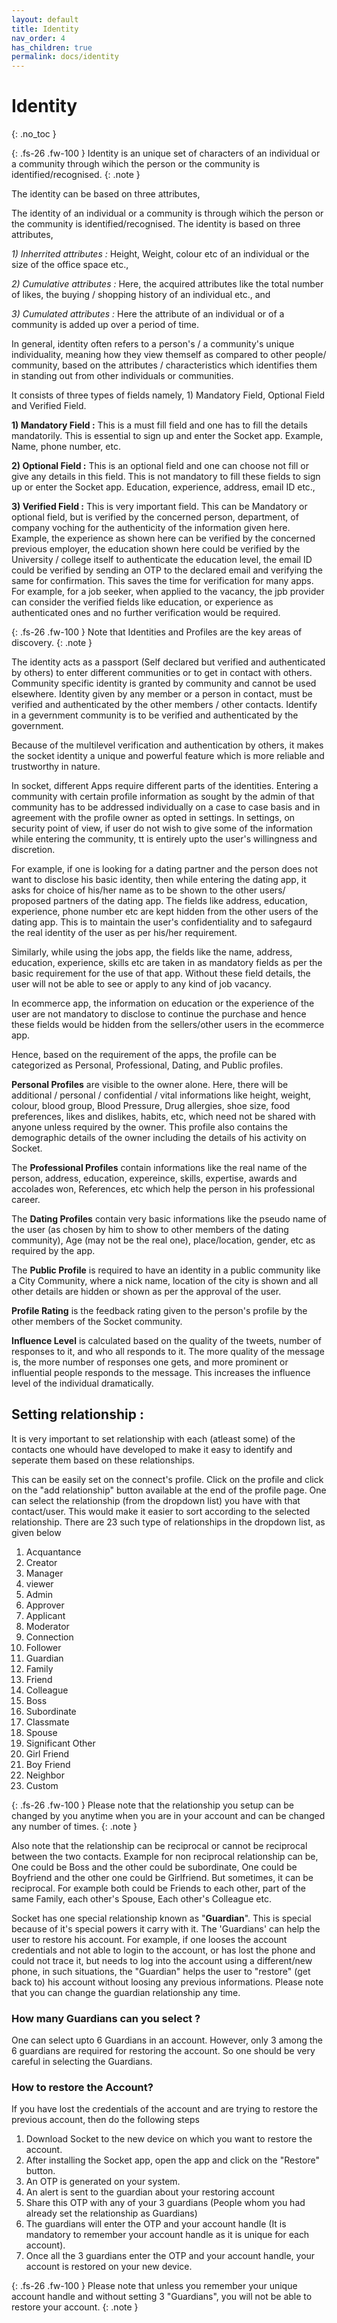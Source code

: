 ```yaml
---
layout: default
title: Identity
nav_order: 4
has_children: true
permalink: docs/identity
---
```


# Identity
{: .no_toc }



{: .fs-26 .fw-100 } 
Identity is an unique set of characters of an individual or a community through wihich the person or the community is identified/recognised.
{: .note }


The identity can be based on three attributes, 

The identity of an individual or a community is through wihich the person or the community is identified/recognised. The identity is based on three attributes, 

*1) Inherrited attributes :* Height, Weight, colour etc of an individual or the size of the office space etc.,

*2) Cumulative attributes :* Here, the acquired attributes like the total number of likes, the buying / shopping history of an individual etc., and 

*3) Cumulated attributes :*  Here the attribute of an individual or of a community is added up over a period of time. 

In general, identity often refers to a person's / a community's unique individuality, meaning how they view themself as compared to other people/ community, based on the attributes / characteristics which identifies them in standing out from other individuals or communities. 

It consists of three types of fields namely, 1) Mandatory Field, Optional Field and Verified Field. 

**1) Mandatory Field :** This is a must fill field and one has to fill the details mandatorily.  This is essential to sign up and enter the Socket app. Example, Name, phone number, etc.

**2) Optional Field :**  This is an optional field and one can choose not fill or give any details in this field. This is not mandatory to fill these fields to sign up or enter the Socket app. Education, experience, address, email ID etc.,

**3) Verified Field :**   This is very important field. This can be Mandatory or optional field, but is verified by the concerned person, department, of company voching for the authenticity of the information given here. Example, the experience as shown here can be verified by the concerned previous employer, the education shown here could be verified by the University / college itself to authenticate the education level, the email ID could be verified by sending an OTP to the declared email and verifying the same for confirmation. This saves the time for verification for many apps. For example, for a job seeker, when applied to the vacancy, the jpb provider can consider the verified fields like education, or experience as authenticated ones and no further verification would be required.

{: .fs-26 .fw-100 } 
Note that Identities and Profiles are the key areas of discovery. 
{: .note }

The identity acts as a passport (Self declared but verified and authenticated by others) to enter different communities or to get in contact with others. 
Community specific identity is granted by community and cannot be used elsewhere.
Identity given by any member or a person in contact, must be verified and authenticated by the other members / other contacts.
Identify in a gevernment community is to be verified and authenticated by the government.

Because of the multilevel verification and authentication by others, it makes the socket identity a unique and powerful feature which is more reliable and trustworthy in nature. 

In socket, different Apps require different parts of the identities. Entering a community with certain profile information as sought by the admin of that community has to be addressed individually on a case to case basis and in agreement with the profile owner as opted in settings.  In settings, on  security point of view, if user do not wish to give some of the information while entering the community, tt is entirely upto the user's willingness and discretion.

For example, if one is looking for a dating partner and the person does not want to disclose his basic identity, then while entering the dating app, it asks for choice of his/her name as to be shown to the other users/ proposed partners of the dating app. The fields like address, education, experience, phone number etc are kept hidden from the other users of the dating app. This is to maintain the user's confidentiality and to safegaurd the real identity of the user as per his/her requirement. 

Similarly, while using the jobs  app, the fields like the name, address, education, experience, skills etc are taken in as mandatory fields as per the basic requirement for the use of that app. Without these field details, the user will not be able to see or apply to any kind of job vacancy.

In ecommerce app, the information on education or the experience of the user are not mandatory to disclose to continue the purchase and hence these fields would be hidden from the sellers/other users in the ecommerce app. 

Hence, based on the requirement of the apps, the profile can be categorized as Personal, Professional, Dating, and Public profiles.

**Personal Profiles** are visible to the owner alone. Here, there will be additional / personal / confidential / vital informations like height, weight, colour, blood group, Blood Pressure, Drug allergies, shoe size, food preferences, likes and dislikes, habits, etc, which need not be shared with anyone unless required by the owner. This profile also contains the demographic details of the owner including the details of his activity on Socket. 

The **Professional Profiles** contain informations like the real name of the person, address, education, expereince, skills, expertise, awards and accolades won, References, etc which help the person in his professional career.

The **Dating Profiles** contain very basic informations like the pseudo name of the user (as chosen by him to show to other members of the dating community), Age (may not be the real one), place/location, gender, etc as required by the app.

The **Public Profile** is required to have an identity in a public community like a City Community, where a nick name, location of the city is shown and all other details are hidden or shown as per the approval of the user.  

**Profile Rating** is the feedback rating given to the person's profile by the other members of the Socket community. 

**Influence Level** is calculated based on the quality of the tweets, number of responses to it, and who all responds to it. The more quality of the message is, the more number of responses one gets, and more prominent or influential people responds to the message. This increases the influence level of the individual dramatically. 


## Setting relationship : 

It is very important to set relationship with each (atleast some) of the contacts one whould have developed to make it easy to identify and seperate them based on these relationships. 

This can be easily set on the connect's profile.  Click on the profile and click on the "add relationship" button available at the end of the profile page. One can select the relationship (from the dropdown list) you have with that contact/user. This would make it easier to sort according to the selected relationship. There are 23 such type of relationships in the dropdown list, as given below 

1. Acquantance
2. Creator
3. Manager
4. viewer
5. Admin
6. Approver
7. Applicant
8. Moderator
9. Connection
10. Follower
11. Guardian
12. Family
13. Friend
14. Colleague
15. Boss
16. Subordinate
17. Classmate
18. Spouse
19. Significant Other
20. Girl Friend
21. Boy Friend
22. Neighbor
23. Custom

{: .fs-26 .fw-100 } 
Please note that the relationship you setup can be changed by you anytime when you are in your account and can be changed any number of times. 
{: .note }

Also note that the relationship can be reciprocal or cannot be reciprocal between the two contacts. Example for non reciprocal relationship can be, One could be Boss and the other could be subordinate, One could be Boyfriend and the other one could be Girlfriend.  But sometimes, it can be reciprocal. For example both could be Friends to each other, part of the same Family, each other's Spouse, Each other's Colleague etc.

Socket has one special relationship known as "**Guardian**".  This is special because of it's special powers it carry with it. The 'Guardians'
can help the user to restore his account. For example, if one looses the account credentials and not able to login to the account, or has lost the phone and could not trace it, but needs to log into the account using a different/new phone, in such situations, the "Guardian" helps the user to "restore" (get back to) his account without loosing any previous informations. Please note that you can change the guardian relationship any time. 


### How many Guardians can you select ?
One can select upto 6 Guardians in an account. However, only 3 among the 6 guardians are required for restoring the account. So one should be very careful in selecting the Guardians. 

### How to restore the Account?
If you have lost the credentials of the account and are trying to restore the previous account, then do the following steps

1. Download Socket to the new device on which you want to restore the account.
2. After installing the Socket app, open the app and click on the "Restore" button.
3. An OTP is generated on your system. 
4. An alert is sent to the guardian about your restoring account
5. Share this OTP with any of your 3 guardians (People whom you had already set the relationship as Guardians)
6. The guardians will enter the OTP and your account handle (It is mandatory to remember your account handle as it is unique for each account).
7. Once all the 3 guardians enter the OTP and your account handle, your account is restored on your new device. 

{: .fs-26 .fw-100 } 
Please note that  unless you remember your unique account handle and without setting 3 "Guardians", you will not be able to restore your account.
{: .note }
